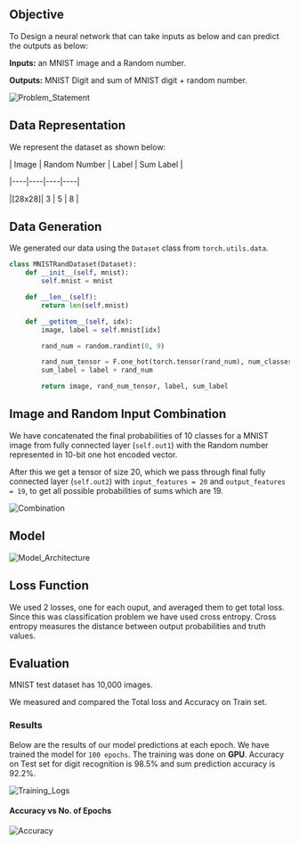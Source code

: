 ## Objective
To Design a neural network that can take inputs as below and can predict the outputs as below:

**Inputs:** an MNIST image and a Random number.

**Outputs:** MNIST Digit and sum of MNIST digit + random number.

![Problem_Statement](https://github.com/pratiksgole/TSAI-Assignments/tree/main/Session_3/images/problem_statement.png)


## Data Representation
We represent the dataset as shown below:

| Image | Random Number | Label | Sum Label |

|----|----|----|----|

|[28x28]| 3 | 5 | 8 |

## Data Generation
We generated our data using the ``Dataset`` class from ``torch.utils.data``.

```python
class MNISTRandDataset(Dataset):
    def __init__(self, mnist):
        self.mnist = mnist

    def __len__(self):
        return len(self.mnist)

    def __getitem__(self, idx):
        image, label = self.mnist[idx]

        rand_num = random.randint(0, 9)

        rand_num_tensor = F.one_hot(torch.tensor(rand_num), num_classes=10)
        sum_label = label + rand_num

        return image, rand_num_tensor, label, sum_label
```

## Image and Random Input Combination
We have concatenated the final probabilities of 10 classes for a MNIST image from fully connected layer (``self.out1``) with the Random number represented in 10-bit one hot encoded vector.

After this we get a tensor of size 20, which we pass through final fully connected layer (``self.out2``) with ``input_features = 20`` and ``output_features = 19``, to get all possible probabilities of sums which are 19.

![Combination](https://github.com/pratiksgole/TSAI-Assignments/tree/main/Session_3/images/combine_image_num.png)


## Model 
![Model_Architecture](https://github.com/pratiksgole/TSAI-Assignments/tree/main/Session_3/images/model.png)

## Loss Function
We used 2 losses, one for each ouput, and averaged them to get total loss.
Since this was classification problem we have used cross entropy. Cross entropy measures the  distance between output probabilities and truth values.

## Evaluation
MNIST test dataset has 10,000 images.

We measured and compared the Total loss and Accuracy on Train set. 

### Results
Below are the results of our model predictions at each epoch. We have trained the model for ``100 epochs``. The training was done on **GPU**.
Accuracy on Test set for digit recognition is 98.5% and sum prediction accuracy is 92.2%.

![Training_Logs](https://github.com/pratiksgole/TSAI-Assignments/tree/main/Session_3/images/model.png)

#### Accuracy vs No. of Epochs
![Accuracy](https://github.com/pratiksgole/TSAI-Assignments/tree/main/Session_3/images/accuracy.png)
